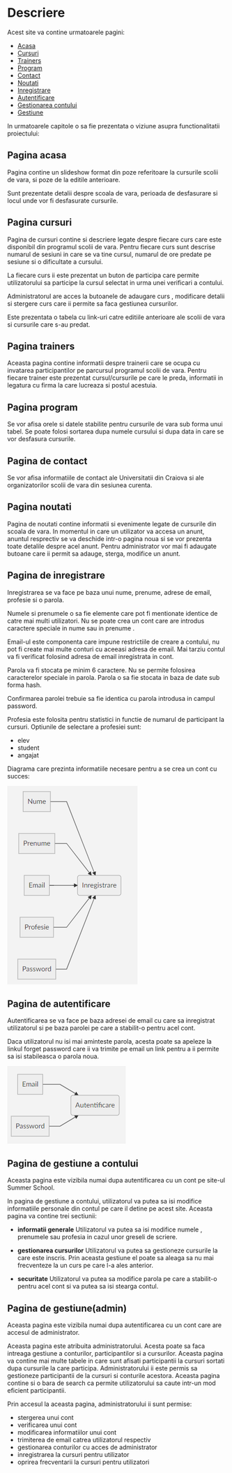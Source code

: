 # Descriere

Acest site va contine urmatoarele pagini:
* [Acasa](#pagina-acasa)
* [Cursuri](#pagina-cursuri)
* [Trainers](#pagina-trainers)
* [Program](#pagina-program)
* [Contact](#pagina-de-contact)
* [Noutati](#pagina-noutati)
* [Inregistrare](#pagina-de-inregistrare)
* [Autentificare](#pagina-de-autentificare)
* [Gestionarea contului](#pagina-de-gestiune-a-contului)
* [Gestiune](#pagina-de-gestiuneadmin)


In urmatoarele capitole o sa fie prezentata o viziune asupra functionalitatii proiectului:

## Pagina acasa

Pagina contine un slideshow format din poze referitoare la cursurile scolii de vara, si poze de la editile anterioare.

Sunt prezentate detalii despre scoala de vara, perioada de desfasurare si locul unde vor fi desfasurate cursurile.

## Pagina cursuri

Pagina de cursuri contine si descriere legate despre fiecare curs care este disponibil din programul scolii de vara.
Pentru fiecare curs sunt descrise numarul de sesiuni in care se va tine cursul, numarul de ore predate pe sesiune si o dificultate a cursului.

La fiecare curs ii este prezentat un buton de participa care permite utilizatorului sa participe la cursul selectat in urma unei verificari a contului.

Administratorul are acces la butoanele de adaugare curs , modificare detalii si stergere curs care ii permite sa faca gestiunea cursurilor.

Este prezentata o tabela cu link-uri catre editiile anterioare ale scolii de vara si cursurile care s-au predat.

## Pagina trainers

Aceasta pagina contine informatii despre trainerii care se ocupa cu invatarea participantilor pe parcursul programul scolii de vara.
Pentru fiecare trainer este prezentat cursul/cursurile pe care le preda, informatii in legatura cu firma la care lucreaza si postul acestuia.

## Pagina program

Se vor afisa orele si datele stabilite pentru cursurile de vara sub forma unui tabel. Se poate folosi sortarea dupa numele cursului si dupa data in care se vor desfasura cursurile.


## Pagina de contact

Se vor afisa informatiile de contact ale Universitatii din Craiova si ale organizatorilor scolii de vara din sesiunea curenta.


## Pagina noutati

Pagina de noutati contine informatii si evenimente legate de cursurile din scoala de vara.
In momentul in care un utilizator va accesa un anunt, anuntul resprectiv se va deschide intr-o pagina noua si se vor prezenta toate detalile despre acel anunt.
Pentru administrator vor mai fi adaugate butoane care ii permit sa adauge, sterga, modifice un anunt.

## Pagina de inregistrare

Inregistrarea se va face pe baza unui nume, prenume, adrese de email, profesie si o parola.

Numele si prenumele o sa fie elemente care pot fi mentionate identice de catre mai multi utilizatori. Nu se poate crea un cont care are introdus caractere speciale in nume sau in prenume .

Email-ul este componenta care impune restrictiile de creare a contului, nu pot fi create mai multe conturi cu aceeasi adresa de email. Mai tarziu contul va fi verificat folosind adresa de email inregistrata in cont.

Parola va fi stocata pe minim 6 caractere. Nu se permite folosirea caracterelor speciale in parola. Parola o sa fie stocata in baza de date sub forma hash.

Confirmarea parolei trebuie sa fie identica cu parola introdusa in campul password.

Profesia este folosita pentru statistici in functie de numarul de participant la cursuri. Optiunile de selectare a profesiei sunt:
* elev
* student
* angajat

Diagrama care prezinta informatiile necesare pentru a se crea un cont cu succes:

![alt text](https://github.com/karmatime/summer-school/blob/master/Register.png "Register")

## Pagina de autentificare

Autentificarea se va face pe baza adresei de email cu care sa inregistrat utilizatorul si pe baza parolei pe care a stabilit-o pentru acel cont.

Daca utilizatorul nu isi mai aminteste parola, acesta poate sa apeleze la linkul forget password care ii va trimite pe email un link pentru a ii permite sa isi stabileasca o parola noua.

![alt text](https://github.com/karmatime/summer-school/blob/master/Login.png "Login")

## Pagina de gestiune a contului

Aceasta pagina este vizibila numai dupa autentificarea cu un cont pe site-ul Summer School.

In pagina de gestiune a contului, utilizatorul va putea sa isi modifice informatiile personale din contul pe care il detine pe acest site.
Aceasta pagina va contine trei sectiunii:

 * **informatii generale**
 Utilizatorul va putea sa isi modifice numele , prenumele sau profesia in cazul unor greseli de scriere.
 
 * **gestionarea cursurilor**
 Utilizatorul va putea sa gestioneze cursurile la care este inscris. Prin aceasta gestiune el poate sa aleaga sa nu mai frecventeze la un curs pe care l-a ales anterior.
 
 * **securitate**
  Utilizatorul va putea sa modifice parola pe care a stabilit-o pentru acel cont si va putea sa isi stearga contul.


## Pagina de gestiune(admin)

Aceasta pagina este vizibila numai dupa autentificarea cu un cont care are accesul de administrator.

Aceasta pagina este atribuita administratorului. Acesta poate sa faca intreaga gestiune a conturilor, participantilor si a cursurilor.
Aceasta pagina va contine mai multe tabele in care sunt afisati participantii la cursuri sortati dupa cursurile la care participa. Administratorului ii este permis sa gestioneze participantii de la cursuri si conturile acestora. Aceasta pagina contine si o bara de search ca permite utilizatorului sa caute intr-un mod eficient participantii.

Prin accesul la aceasta pagina, administratorului ii sunt permise:
* stergerea unui cont
* verificarea unui cont
* modificarea informatiilor unui cont
* trimiterea de email catrea utilizatorul respectiv
* gestionarea conturilor cu acces de administrator
* inregistrarea la cursuri pentru utilizator
* oprirea frecventarii la cursuri pentru utilizatori
